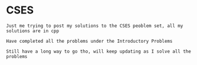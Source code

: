 # CSES

`Just me trying to post my solutions to the CSES peoblem set, all my solutions are in cpp`

`Have completed all the problems under the Introductory Problems`

`Still have a long way to go tho, will keep updating as I solve all the problems`
